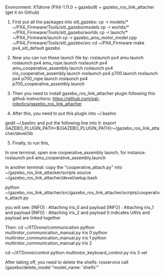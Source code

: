 Environment: XTdrone (PX4-1.11.0 + gazebo9) + gazebo_ros_link_attacher (get it on Github)

1. First put all the packages into sitl_gazebo:
cp -r models/* ~/PX4_Firmware/Tools/sitl_gazebo/models
cp -r worlds/* ~/PX4_Firmware/Tools/sitl_gazebo/worlds
cp -r launch/* ~/PX4_Firmware/launch
cp -r gazebo_amu_motor_model.cpp ~/PX4_Firmware/Tools/sitl_gazebo/src
cd ~/PX4_Firmware
make px4_sitl_default gazebo

2. Now you can run these launch file by:
roslaunch px4 amu.launch
roslaunch px4 amu_rope.launch
roslaunch px4 amu_cooperative_assembly.launch
roslaunch px4 iris_cooperative_assembly.launch
roslaunch px4 p700.launch
roslaunch px4 p700_rope.launch
roslaunch px4 p700_cooperative_assembly.launch


3. Then you need to install gazebo_ros_link_attacher plugin following this github instructions:
https://github.com/pal-robotics/gazebo_ros_link_attacher

4. After this, you need to put this plugin into ~/.bashrc

gedit ~/.bashrc
and put the following line into it:
export GAZEBO_PLUGIN_PATH=${GAZEBO_PLUGIN_PATH}:~/gazebo_ros_link_attacher/devel/lib

5. Finally, to run this, 

In one terminal, open one cooperative_assembly launch, for instance:
roslaunch px4 amu_cooperative_assembly.launch

In another terminal: copy the "cooperative_attach.py" into ~/gazebo_ros_link_attacker/scripts
source ~/gazebo_ros_link_attacher/devel/setup.bash

python ~/gazebo_ros_link_attacher/src/gazebo_ros_link_attacher/scripts/cooperative_attach.py



you will see:
[INFO] : Attaching iris_0 and payload
[INFO] : Attaching iris_1 and payload
[INFO] : Attaching iris_2 and payload
It indicates UAVs and payload are linked together

Then:
cd ~/XTDrone/communication
python multirotor_communication_manual.py iris 0
python multirotor_communication_manual.py iris 1
python multirotor_communication_manual.py iris 2

cd ~/XTDrone/control
python multirotor_keyboard_control.py iris 3 vel

After taking off, you need to delete the shelfs:
rosservice call /gazebo/delete_model "model_name: 'shelfs'"
